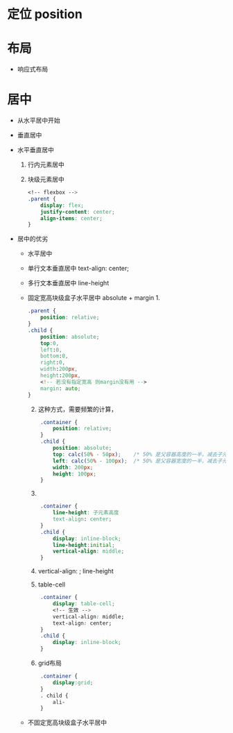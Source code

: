 # 定位 position

# 布局
- 响应式布局

# 居中
- 从水平居中开始

- 垂直居中
- 水平垂直居中
    1. 行内元素居中

    2. 块级元素居中
        ```css
        <!-- flexbox -->
        .parent {
            display: flex;
            justify-content: center;
            align-items: center;
        }
        ```
- 居中的优劣
    - 水平居中
    - 单行文本垂直居中 text-align: center;
    - 多行文本垂直居中 line-height

    - 固定宽高块级盒子水平居中 absolute + margin
        1.  
        ```css
        .parent {
            position: relative;
        }
        .child {
            position: absolute;
            top:0,
            left:0,
            bottom:0,
            right:0,
            width:200px,
            height:200px,
            <!-- 若没有指定宽高 则margin没有用 -->
            margin: auto;
        }
        ```
        2. 这种方式，需要频繁的计算，
        ```css
            .container {
                position: relative;
            }
            .child {
                position: absolute;
                top: calc(50% - 50px);    /* 50% 是父容器高度的一半，减去子元素高度的一半 (100px / 2) */
                left: calc(50% - 100px);  /* 50% 是父容器宽度的一半，减去子元素宽度的一半 (200px / 2) */
                width: 200px;
                height: 100px;
            }

        ```
        3. 
        ```css
            .container {
                line-height: 子元素高度
                text-align: center;
            }
            .child {
                display: inline-block;
                line-height:initial;
                vertical-align: middle;
            }

        ```
        4. vertical-align: ; line-height
            

        5. table-cell
        ```css
            .container {
                display: table-cell;
                <!-- 生效 -->
                vertical-align: middle;
                text-align: center;
            }
            .child {
                display: inline-block;
            }
        ```
        6. grid布局
        ```css
            .container {
                display:grid;
            }
            . child {
                ali-
            }
        ```




    - 不固定宽高块级盒子水平居中 


    